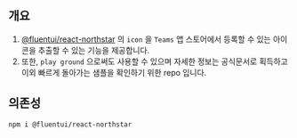 ## 개요

1. [@fluentui/react-northstar](https://fluentsite.z22.web.core.windows.net) 의 `icon` 을 `Teams` 앱 스토어에서 등록할 수 있는 아이콘을 추출할 수 있는 기능을 제공합니다.
1. 또한, `play ground` 으로써도 사용할 수 있으며 자세한 정보는 공식문서로 획득하고 이외 빠르게 돌아가는 샘플을 확인하기 위한 repo 입니다.

## 의존성

```shell
npm i @fluentui/react-northstar
```
